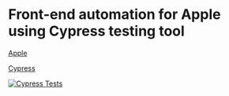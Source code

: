 # Front-end automation for Apple using Cypress testing tool

[Apple](https://www.apple.com/)

[Cypress](https://www.cypress.io/)




[![Cypress Tests](https://github.com/mohamedmoheyeldin/tesla_cypress/actions/workflows/cypress.yml/badge.svg)](https://github.com/mohamedmoheyeldin/tesla_cypress/actions/workflows/cypress.yml)


